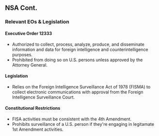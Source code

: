 ## NSA Cont.

### Relevant EOs & Legislation
#### Executive Order 12333
- <CursorType :speed="10" :slide="13">Authorized to collect, process, analyze, produce, and disseminate information and data for foreign intelligence and counterintelligence purposes.</CursorType>
- <CursorType :speed="10" :slide="13">Prohibited from doing so on U.S. persons unless approved by the Attorney General.</CursorType>
#### Legislation
- <CursorType :speed="10" :slide="13">Relies on the Foreign Intelligence Surveillance Act of 1978 (FISMA) to collect electronic communications with approval from the Foreign Intelligence Surveillance Court.</CursorType>
#### Constitutional Restrictions
- <CursorType :speed="10" :slide="13">FISA activities must be consistent with the 4th Amendment.</CursorType>
- <CursorType :speed="10" :slide="13">Prohibits surveillance of a U.S. person if they're engaging in legitamate 1st Amendment activities.</CursorType>
